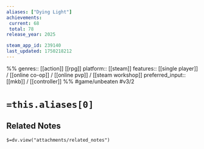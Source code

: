 ```yaml
---
aliases: ["Dying Light"]
achievements:
 current: 68
 total: 78
release_year: 2025

steam_app_id: 239140
last_updated: 1750218212
---
```

%%
genres:: [[action]] [[rpg]]
platform:: [[steam]]
features:: [[single player]] / [[online co-op]] / [[online pvp]] / [[steam workshop]]
preferred_input:: [[mkb]] / [[controller]]
%%
#game/unbeaten
#v3/2

# `=this.aliases[0]`
## Related Notes
`$=dv.view("attachments/related_notes")`